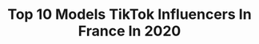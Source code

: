 ---
title: Top 10 Models TikTok Influencers In France In 2020
description: >-
  Find top models TikTok influencers in France in 2020. Most popular hashtags: #challenge #dance #love #modeling.
platform: TikTok
profiles:
  - username: "kate.aristov"
    fullname: >-
      ⭐️Kate Aristov⭐️
    location: "France"
    followers: 2343
    engagement: 1454
    commentsToLikes: 0.405608
    id: ckams7nkqoz2a0i7893bhpvkn
    verified: false
    hashtags: "#bluelagoon, #bikini, #challenge, #fashionblogger"
  - username: "zachkitorogoff86"
    fullname: >-
      Zach 🌹👭
    location: "France"
    followers: 41974
    engagement: 2292
    commentsToLikes: 0.021505
    id: ck8s4wivid7qe0j7866sj5evu
    verified: false
    hashtags: "#photographe, #mannequin, #color, #model"
  - username: "icimel"
    fullname: >-
      melaniecastaing 
    location: "France"
    followers: 45682
    engagement: 1814
    commentsToLikes: 0.044039
    id: ck9v90wfuc0r50j78wfbi9sjw
    verified: false
    hashtags: "#coronavirus, #makeup, #acting, #live"
  - username: "imgmodels.jenirose"
    fullname: >-
      imgmodels.JENI ROSE
    location: "France"
    followers: 3007
    engagement: 709
    commentsToLikes: 0.082724
    id: ck9kgu5eg9kib0j78ckcwx3fg
    verified: false
    hashtags: "#imgscoutestories, #as, #weloveyourgenes"
  - username: "kennyscandal"
    fullname: >-
      Kennyscandall
    location: "France"
    followers: 119718
    engagement: 2566
    commentsToLikes: 0.006803
    id: ck9vctlzss2o80j783h93hqzv
    verified: false
    hashtags: "#fail"
  - username: "jules.trass"
    fullname: >-
      Jules Trass
    location: "France"
    followers: 165142
    engagement: 815
    commentsToLikes: 0.038994
    id: ck95wdmxr1ko50j78il5edcdu
    verified: false
    hashtags: "#vlogging, #amazingview, #beautifulview, #hiteverybeat"
  - username: "raphaelsay"
    fullname: >-
      Raphael Say
    location: "France"
    followers: 135730
    engagement: 1125
    commentsToLikes: 0.013359
    id: ck9fc83o9iodv0j78m0ocddxm
    verified: false
    hashtags: "#dance, #sayso, #beyourself, #malemodel"
  - username: "inkeddead_manu"
    fullname: >-
      inkeddead_manu
    location: "France"
    followers: 32488
    engagement: 476
    commentsToLikes: 0.058498
    id: cka0r086cexuf0i789vbaum7u
    verified: false
    hashtags: "#tattoos, #french, #dysney, #viral"
  - username: "malcolmtheakita"
    fullname: >-
      MALCOLM THE AKITA
    location: "France"
    followers: 19074
    engagement: 1077
    commentsToLikes: 0.011844
    id: ck9enulrpkx2p0j785tcdg2ju
    verified: false
    hashtags: "#malcolmtheakita, #plage, #pup, #akitaamericano"
  - username: "opheliehim"
    fullname: >-
      opheliehim
    location: "France"
    followers: 7082
    engagement: 1814
    commentsToLikes: 0.022771
    id: ck9fc8534ior80j781ewntq9s
    verified: false
    hashtags: "#ootd, #paillettes, #quarantaine, #hsm"
---